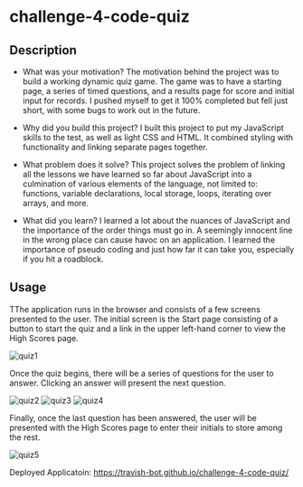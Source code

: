 # challenge-4-code-quiz

## Description

- What was your motivation?
  The motivation behind the project was to build a working dynamic quiz game. The game was to have a starting page, a series of timed questions, and a results page for score and initial input for records. I pushed myself to get it 100% completed but fell just short, with some bugs to work out in the future.

- Why did you build this project?
  I built this project to put my JavaScript skills to the test, as well as light CSS and HTML. It combined styling with functionality and linking separate pages together.

- What problem does it solve?
  This project solves the problem of linking all the lessons we have learned so far about JavaScript into a culmination of various elements of the language, not limited to: functions, variable declarations, local storage, loops, iterating over arrays, and more.

- What did you learn?
  I learned a lot about the nuances of JavaScript and the importance of the order things must go in. A seemingly innocent line in the wrong place can cause havoc on an application.
  I learned the importance of pseudo coding and just how far it can take you, especially if you hit a roadblock.

## Usage

TThe application runs in the browser and consists of a few screens presented to the user. The initial screen is the Start page consisting of a button to start the quiz and a link in the upper left-hand corner to view the High Scores page.

![quiz1](https://user-images.githubusercontent.com/79767820/219557680-d7e4eaab-40f1-4888-8c08-dd258f5570dd.png)

Once the quiz begins, there will be a series of questions for the user to answer. Clicking an answer will present the next question.

![quiz2](https://user-images.githubusercontent.com/79767820/219557808-599efb3b-5da6-4c3d-b976-330e55082972.png)
![quiz3](https://user-images.githubusercontent.com/79767820/219557813-a62c1895-368d-4d9c-be76-83dfe9c5a454.png)
![quiz4](https://user-images.githubusercontent.com/79767820/219557824-b955e96d-0159-4864-b49c-3ac97cfc275d.png)

Finally, once the last question has been answered, the user will be presented with the High Scores page to enter their initials to store among the rest.

![quiz5](https://user-images.githubusercontent.com/79767820/219557935-f4272ee2-0d9e-41e5-a8fd-20ae96c928c4.png)

Deployed Applicatoin: https://travish-bot.github.io/challenge-4-code-quiz/
